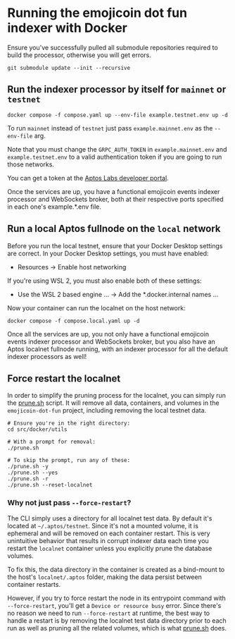 <!-- cspell:word localnet -->

# Running the emojicoin dot fun indexer with Docker

Ensure you've successfully pulled all submodule repositories required to
build the processor, otherwise you will get errors.

```shell
git submodule update --init --recursive
```

## Run the indexer processor by itself for `mainnet` or `testnet`

```shell
docker compose -f compose.yaml up --env-file example.testnet.env up -d
```

To run `mainnet` instead of `testnet` just pass `example.mainnet.env` as the
`--env-file` arg.

Note that you must change the `GRPC_AUTH_TOKEN` in `example.mainnet.env` and
`example.testnet.env` to a valid authentication token if you are going to run
those networks.

You can get a token at the [Aptos Labs developer portal].

Once the services are up, you have a functional emojicoin events indexer
processor and WebSockets broker, both at their respective ports specified in
each one's example.*.env file.

## Run a local Aptos fullnode on the `local` network

Before you run the local testnet, ensure that your Docker Desktop settings are
correct. In your Docker Desktop settings, you must have enabled:

- Resources -> Enable host networking

If you're using WSL 2, you must also enable both of these settings:

- Use the WSL 2 based engine ... -> Add the \*.docker.internal names ...

Now your container can run the localnet on the host network:

```shell
docker compose -f compose.local.yaml up -d
```

Once all the services are up, you not only have a functional emojicoin events
indexer processor and WebSockets broker, but you also have an Aptos localnet
fullnode running, with an indexer processor for all the default indexer
processors as well!

## Force restart the localnet

In order to simplify the pruning process for the localnet, you can simply run
the [prune.sh] script. It will remove all data, containers, and volumes in the
`emojicoin-dot-fun` project, including removing the local testnet data.

```shell
# Ensure you're in the right directory:
cd src/docker/utils

# With a prompt for removal:
./prune.sh

# To skip the prompt, run any of these:
./prune.sh -y
./prune.sh --yes
./prune.sh -r
./prune.sh --reset-localnet
```

### Why not just pass `--force-restart`?

The CLI simply uses a directory for all localnet test data. By default it's
located at `~/.aptos/testnet`. Since it's not a mounted volume, it is ephemeral
and will be removed on each container restart. This is very unintuitive behavior
that results in corrupt indexer data each time you restart the `localnet`
container unless you explicitly prune the database volumes.

To fix this, the data directory in the container is created as a bind-mount to
the host's `localnet/.aptos` folder, making the data persist between container
restarts.

However, if you try to force restart the node in its entrypoint command with
`--force-restart`, you'll get a `Device or resource busy` error. Since
there's no reason we need to run `--force-restart` at runtime, the best way to
handle a restart is by removing the localnet test data directory prior to each
run as well as pruning all the related volumes, which is what [prune.sh] does.

[prune.sh]: ./utils/prune.sh
[Aptos Labs developer portal]: https://developers.aptoslabs.com/
